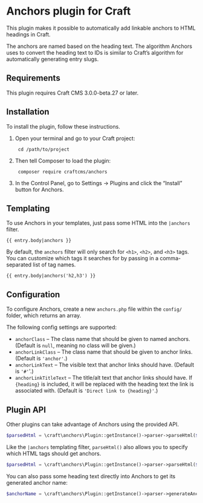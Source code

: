 # Anchors plugin for Craft

This plugin makes it possible to automatically add linkable anchors to HTML headings in Craft.

The anchors are named based on the heading text. The algorithm Anchors uses to convert the heading text to IDs is similar to Craft’s algorithm for automatically generating entry slugs.

## Requirements

This plugin requires Craft CMS 3.0.0-beta.27 or later.

## Installation

To install the plugin, follow these instructions.

1. Open your terminal and go to your Craft project:

        cd /path/to/project

2. Then tell Composer to load the plugin:

        composer require craftcms/anchors

3. In the Control Panel, go to Settings → Plugins and click the “Install” button for Anchors.

## Templating

To use Anchors in your templates, just pass some HTML into the `|anchors` filter.

```jinja
{{ entry.body|anchors }}
```

By default, the `anchors` filter will only search for `<h1>`, `<h2>`, and `<h3>` tags. You can customize which tags it searches for by passing in a comma-separated list of tag names.

```jinja
{{ entry.body|anchors('h2,h3') }}
```

## Configuration

To configure Anchors, create a new `anchors.php` file within the `config/` folder, which returns an array.

The following config settings are supported:

- `anchorClass` – The class name that should be given to named anchors. (Default is `null`, meaning no class will be given.)
- `anchorLinkClass` – The class name that should be given to anchor links. (Default is `'anchor'`.)
- `anchorLinkText` – The visible text that anchor links should have. (Default is `'#'`'.)
- `anchorLinkTitleText` – The title/alt text that anchor links should have. If `{heading}` is included, it will be replaced with the heading text the link is associated with. (Default is `'Direct link to {heading}'`.)

## Plugin API

Other plugins can take advantage of Anchors using the provided API.

```php
$parsedHtml = \craft\anchors\Plugin::getInstance()->parser->parseHtml($html);
```

Like the `|anchors` templating filter, `parseHtml()` also allows you to specify which HTML tags should get anchors.

```php
$parsedHtml = \craft\anchors\Plugin::getInstance()->parser->parseHtml($html, 'h2,h3');
```

You can also pass some heading text directly into Anchors to get its generated anchor name:

```php
$anchorName = \craft\anchors\Plugin::getInstance()->parser->generateAnchorName($headingText);
```
